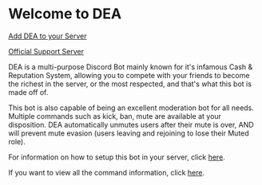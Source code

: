 # Welcome to DEA

[Add DEA to your Server](https://discordapp.com/api/oauth2/authorize?client_id=346848517186125834&scope=bot&permissions=8)

[Official Support Server](https://discord.gg/ATpswm8)

DEA is a multi-purpose Discord Bot mainly known for it's infamous Cash & Reputation System, allowing you to compete with your friends to become the richest in the server, or the most respected, and that's what this bot is made off of.

This bot is also capable of being an excellent moderation bot for all needs. Multiple commands such as kick, ban, mute are available at your disposition. DEA automatically unmutes users after their mute is over, AND will prevent mute evasion (users leaving and rejoining to lose their Muted role).

For information on how to setup this bot in your server, click [here](https://marathxnz.github.io/DEA2-Better/setup/).

If you want to view all the command information, click [here](https://marathxnz.github.io/DEA2-Better/commands/).